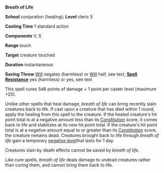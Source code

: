  **Breath of Life**

**School** conjuration (healing); **Level** cleric 5

**Casting Time** 1 standard action

**Components** V, S

**Range** touch

**Target** creature touched

**Duration** instantaneous

**Saving Throw** [Will](../combat.html#_will) negates (harmless) or [Will](../combat.html#_will) half, see text; **[Spell Resistance](../glossary.html#_spell-resistance)** yes (harmless) or yes, see text

This spell cures 5d8 points of damage + 1 point per caster level (maximum +25).

Unlike other spells that heal damage, _breath of life_ can bring recently slain creatures back to life. If cast upon a creature that has died within 1 round, apply the healing from this spell to the creature. If the healed creature's hit point total is at a negative amount less than its [Constitution](../gettingStarted.html#_constitution) score, it comes back to life and stabilizes at its new hit point total. If the creature's hit point total is at a negative amount equal to or greater than its [Constitution](../gettingStarted.html#_constitution) score, the creature remains dead. Creatures brought back to life through _breath of life_ gain a temporary [negative level](../glossary.html#_energy-drain-and-negative-levels)that lasts for 1 day.

Creatures slain by death effects cannot be saved by _breath of life_.

Like cure spells, _breath of life_ deals damage to undead creatures rather than curing them, and cannot bring them back to life.

